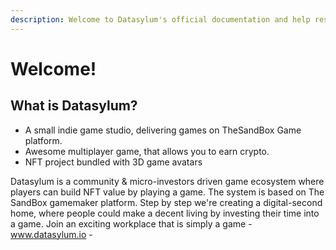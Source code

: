 ```yaml
---
description: Welcome to Datasylum's official documentation and help resource.
---
```


# Welcome!

## What is Datasylum?

* A small indie game studio, delivering games on TheSandBox Game platform.
* Awesome multiplayer game, that allows you to earn crypto.
* NFT project bundled with 3D game avatars

Datasylum is a community & micro-investors driven game ecosystem where players can build NFT value by playing a game. The system is based on The SandBox gamemaker platform. Step by step we're creating a digital-second home, where people could make a decent living by investing their time into a game. Join an exciting workplace that is simply a game - www.datasylum.io -
